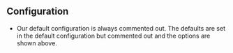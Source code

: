 ## Configuration
- Our default configuration is always commented out. The defaults are set in the default configuration but commented out and the options are shown above.
